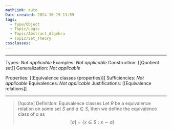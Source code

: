```yaml
---
mathLink: auto
Date created: 2024-10-19 11:59
tags:
  - Type/Object
  - Topic/Logic
  - Topic/Abstract_Algebra
  - Topic/Set_Theory
cssclasses:
---
```


---  

Types: _Not applicable_
Examples: _Not applicable_
Construction: [[Quotient set]]
Generalization: _Not applicable_

Properties: [[Equivalence classes (properties)]]
Sufficiencies: _Not applicable_
Equivalences: _Not applicable_
Justifications: [[Equivalence relations]]

---

> [!quote] Definition: Equivalence classes
> Let $R$ be a equivalence relation on some set $S$ and $a\in S$, then we define the equivalence class of $a$ as $$[a]=\{x\in S: x\sim a\}$$




